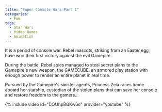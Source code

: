```yaml
---
title: "Super Console Wars Part 1"
categories:
  - Fun
tags:
  - Star Wars
  - Video Games
  - Animation
---
```


 It is a period of console war. Rebel mascots, striking from an Easter egg, have won their first victory against the evil Gamepire.

During the battle, Rebel spies managed to steal secret plans to the Gamepire's new weapon, the GAMECUBE, an armored play station with enough power to render an entire planet in real time.

Pursued by the Gamepire's sinister agents, Princess Zeia races home aboard her starship, custodian of the stolen plans that can save her console and restore freedom to the gamers...

{% include video id="DOUhpBQKw6o" provider="youtube" %}
